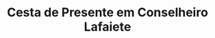---
title: "Cesta de Presente em Conselheiro Lafaiete"
description: "Presenteie com sofisticação com uma cesta de luxo em Conselheiro Lafaiete. Cestas com produtos exclusivos e de alta qualidade, ideais para ocasiões especiais e pessoas especiais."
layout: "home.html"
permalink: "/cesta-de-presente-em-conselheiro-lafaiete/"
---